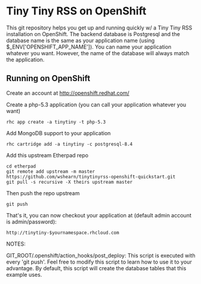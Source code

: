 Tiny Tiny RSS on OpenShift
==========================

This git repository helps you get up and running quickly w/ a Tiny Tiny RSS
installation on OpenShift.  The backend database is Postgresql and the database
name is the same as your application name (using $_ENV['OPENSHIFT_APP_NAME']).
You can name your application whatever you want.  However, the name of the
database will always match the application.


Running on OpenShift
----------------------------

Create an account at http://openshift.redhat.com/

Create a php-5.3 application (you can call your application whatever
you want)

    rhc app create -a tinytiny -t php-5.3

Add MongoDB support to your application

    rhc cartridge add -a tinytiny -c postgresql-8.4

Add this upstream Etherpad repo

    cd etherpad
    git remote add upstream -m master https://github.com/wshearn/tinytinyrss-openshift-quickstart.git
    git pull -s recursive -X theirs upstream master

Then push the repo upstream

    git push

That's it, you can now checkout your application at (default admin account
is admin/password):

    http://tinytiny-$yournamespace.rhcloud.com


NOTES:

GIT_ROOT/.openshift/action_hooks/post_deploy:
    This script is executed with every 'git push'.  Feel free to modify
    this script to learn how to use it to your advantage.  By default,
    this script will create the database tables that this example uses.

